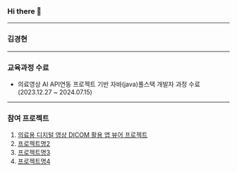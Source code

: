 ### Hi there 👋


---

### 김경현



---

### 교육과정 수료
* 의료영상 AI API연동 프로젝트 기반 자바(java)풀스택 개발자 과정 수료 (2023.12.27 ~ 2024.07.15)


---

### 참여 프로젝트
1. [의료용 디지털 영상 DICOM 활용 앱 뷰어 프로젝트](about:blank)
2. [프로젝트명2](주소)
3. [프로젝트명3](깃헙리포지토리주소)
4. [프로젝트명4](배포링크)

